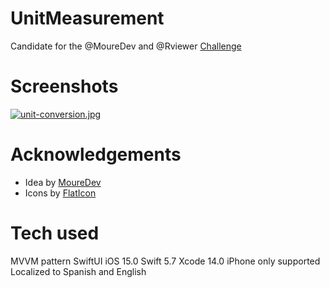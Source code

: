 # UnitMeasurement

Candidate for the @MoureDev and @Rviewer [Challenge](https://go.rviewer.io/dev-unit-converter-es/?utm_source=mouredev&utm_medium=github_repo&utm_campaign=unit_converter_mouredev)

# Screenshots

[![unit-conversion.jpg](https://i.postimg.cc/xCdSLryH/unit-conversion.jpg)](https://postimg.cc/94sSjnkF)

# Acknowledgements

- Idea by [MoureDev](https://mouredev.com)
- Icons by [FlatIcon](https://www.flaticon.com)


# Tech used

MVVM pattern
SwiftUI
iOS 15.0
Swift 5.7
Xcode 14.0
iPhone only supported
Localized to Spanish and English
